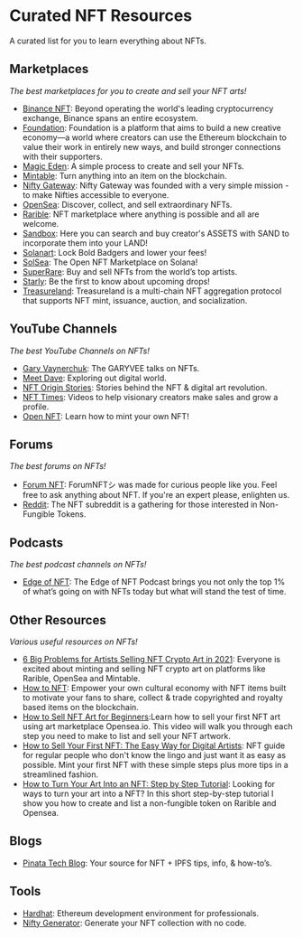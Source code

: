 # Curated NFT Resources

A curated list for you to learn everything about NFTs.

## Marketplaces

_The best marketplaces for you to create and sell your NFT arts!_

- [Binance NFT](https://www.binance.com/en/nft/home): Beyond operating the world's leading cryptocurrency exchange, Binance spans an entire ecosystem.
- [Foundation](https://foundation.app/): Foundation is a platform that aims to build a new creative economy—a world where creators can use the Ethereum blockchain to value their work in entirely new ways, and build stronger connections with their supporters.
- [Magic Eden](https://magiceden.io/): A simple process to create and sell your NFTs.
- [Mintable](https://mintable.app/): Turn anything into an item on the blockchain.
- [Nifty Gateway](https://niftygateway.com/): Nifty Gateway was founded with a very simple mission - to make Nifties accessible to everyone.
- [OpenSea](https://opensea.io/): Discover, collect, and sell extraordinary NFTs.
- [Rarible](https://rarible.com/): NFT marketplace where anything is possible and all are welcome.
- [Sandbox](https://www.sandbox.game/en/shop/): Here you can search and buy creator's ASSETS with SAND to incorporate them into your LAND!
- [Solanart](https://solanart.io/): Lock Bold Badgers and lower your fees!
- [SolSea](https://solsea.io/): The Open NFT Marketplace on Solana!
- [SuperRare](https://superrare.com/): Buy and sell NFTs from the world’s top artists.
- [Starly](https://starly.io/): Be the first to know about upcoming drops!
- [Treasureland](https://treasureland.market/): Treasureland is a multi-chain NFT aggregation protocol that supports NFT mint, issuance, auction, and socialization.

## YouTube Channels

_The best YouTube Channels on NFTs!_

- [Gary Vaynerchuk](https://www.youtube.com/c/garyvee): The GARYVEE talks on NFTs.
- [Meet Dave](https://www.youtube.com/channel/UCT-_CNsc1IVnsDFr5XVdpqg): Exploring out digital world.
- [NFT Origin Stories](https://www.youtube.com/channel/UCphV9xj813mt8FXOsouripg): Stories behind the NFT & digital art revolution.
- [NFT Times](https://www.youtube.com/channel/UCMTMppmOoXmMw-hdbFIVHyA): Videos to help visionary creators make sales and grow a profile.
- [Open NFT](https://www.youtube.com/channel/UCG_sHFCCQFVkeEse1YGshHQ): Learn how to mint your own NFT!

## Forums

_The best forums on NFTs!_

- [Forum NFT](https://www.forumnft.com/): ForumNFTシ was made for curious people like you. Feel free to ask anything about NFT. If you're an expert please, enlighten us.
- [Reddit](https://www.reddit.com/r/NFT/): The NFT subreddit is a gathering for those interested in Non-Fungible Tokens.

## Podcasts

_The best podcast channels on NFTs!_

- [Edge of NFT](https://edgeofnft.com/): The Edge of NFT Podcast brings you not only the top 1% of what’s going on with NFTs today but what will stand the test of time.

## Other Resources

_Various useful resources on NFTs!_

- [6 Big Problems for Artists Selling NFT Crypto Art in 2021](https://youtu.be/msHRy-3WOaA): Everyone is excited about minting and selling NFT crypto art on platforms like Rarible, OpenSea and Mintable.
- [How to NFT](https://www.howtonft.org/): Empower your own cultural economy with NFT items built to motivate your fans to share, collect & trade copyrighted and royalty based items on the blockchain.
- [How to Sell NFT Art for Beginners](https://youtu.be/_fWfPVL6wOA):Learn how to sell your first NFT art using art marketplace Opensea.io. This video will walk you through each step you need to make to list and sell your NFT artwork.
- [How to Sell Your First NFT: The Easy Way for Digital Artists](https://www.youtube.com/watch?v=CFD_8oDxw1k): NFT guide for regular people who don't know the lingo and just want it as easy as possible. Mint your first NFT with these simple steps plus more tips in a streamlined fashion.
- [How to Turn Your Art Into an NFT: Step by Step Tutorial](https://www.youtube.com/watch?v=CFD_8oDxw1k): Looking for ways to turn your art into a NFT? In this short step-by-step tutorial I show you how to create and list a non-fungible token on Rarible and Opensea.

## Blogs

- [Pinata Tech Blog](https://medium.com/pinata): Your source for NFT + IPFS tips, info, & how-to’s.

## Tools

- [Hardhat](https://hardhat.org/): Ethereum development environment for professionals.
- [Nifty Generator](https://www.niftygenerator.xyz/): Generate your NFT collection with no code.